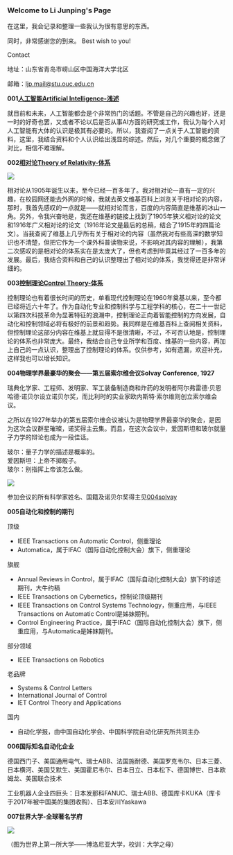 ### Welcome to Li Junping's Page

在这里，我会记录和整理一些我认为很有意思的东西。

同时，非常感谢您的到来。 Best wish to you!

Contact

地址：山东省青岛市崂山区中国海洋大学北区

邮箱：ljp.mail@stu.ouc.edu.cn

**001[人工智能Artificial Intelligence-浅述](https://veritas-lux.github.io/001ai)**

就目前和未来，人工智能都会是个非常热门的话题。不管是自己的兴趣也好，还是一时的好奇也罢，又或者不论以后是否从事AI方面的研究或工作，我认为每个人对人工智能有大体的认识是极其有必要的。所以，我查阅了一点关于人工智能的资料，这里，我结合资料和个人认识给出浅显的综述。然后，对几个重要的概念做了对比，相信不难理解。

**002[相对论Theory of Relativity-体系](https://veritas-lux.github.io/002theory_of_relativity)**

![](https://veritas-lux.github.io/Black_hole_lensing.gif)

相对论从1905年诞生以来，至今已经一百多年了。我对相对论一直有一定的兴趣，在校园网还能去外网的时候，我就去英文维基百科上浏览关于相对论的内容，那时，我首先感叹的一点就是——就相对论而言，百度的内容简直是维基的冰山一角。另外，令我兴奋地是，我还在维基的链接上找到了1905年狭义相对论的论文和1916年广义相对论的论文（1916年论文是最后的总稿，结合了1915年的四篇论文）。当我查阅了维基上几乎所有关于相对论的内容（虽然我对有些高深的数学知识也不清楚，但把它作为一个课外科普读物来说，不影响对其内容的理解），我第二次感叹的是相对论的体系实在是太庞大了，但也考虑到毕竟其经过了一百多年的发展。最后，我结合资料和自己的认识整理出了相对论的体系，我觉得还是非常详细的。

**003[控制理论Control Theory-体系](https://veritas-lux.github.io/003control_theory)**

控制理论也有着很长时间的历史，单看现代控制理论在1960年奠基以来，至今都已经将近六十年了。作为自动化专业和控制科学与工程学科的核心，在二十一世纪以第四次科技革命为显著特征的浪潮中，控制理论正向着智能控制的方向发展，自动化和控制领域必将有极好的前景和趋势。我同样是在维基百科上查阅相关资料，但控制理论这部分内容在维基上就显得不是很清晰，不过，不可否认地是，控制理论的体系也非常庞大。最终，我结合自己专业所学和百度、维基的一些内容，再加上自己的一点认识，整理出了控制理论的体系。仅供参考，如有遗漏，欢迎补充，这样我也可以增长知识。

**004物理学界最豪华的聚会——第五届索尔维会议Solvay Conference, 1927**

瑞典化学家、工程师、发明家、军工装备制造商和炸药的发明者阿尔弗雷德·贝恩哈德·诺贝尔设立诺贝尔奖，而比利时的实业家欧内斯特·索尔维则创立索尔维会议。

之所以在1927年举办的第五届索尔维会议被认为是物理学界最豪华的聚会，是因为这次会议群星璀璨，诺奖得主云集。而且，在这次会议中，爱因斯坦和玻尔就量子力学的辩论也成为一段佳话。

玻尔：量子力学的描述是概率的。  
爱因斯坦：上帝不掷骰子。  
玻尔：别指挥上帝该怎么做。

![](https://veritas-lux.github.io/1927Solvay.png)

参加会议的所有科学家姓名、国籍及诺贝尔奖得主见[004solvay](https://veritas-lux.github.io/004solvay)

**005自动化和控制的期刊**

顶级
- IEEE Transactions on Automatic Control，侧重理论  
- Automatica，属于IFAC（国际自动化控制大会）旗下，侧重理论

旗舰
- Annual Reviews in Control，属于IFAC（国际自动化控制大会）旗下的综述期刊，大牛约稿  
- IEEE Transactions on Cybernetics，控制论顶级期刊  
- IEEE Transactions on Control Systems Technology，侧重应用，与IEEE Transactions on Automatic Control是姊妹期刊。  
- Control Engineering Practice，属于IFAC（国际自动化控制大会）旗下，侧重应用，与Automatica是姊妹期刊。

部分领域
- IEEE Transactions on Robotics

老品牌
- Systems & Control Letters  
- International Journal of Control  
- IET Control Theory and Applications

国内  
- 自动化学报，由中国自动化学会、中国科学院自动化研究所共同主办

**006国际知名自动化企业**

德国西门子、美国通用电气、瑞士ABB、法国施耐德、美国罗克韦尔、日本三菱、日本横河、美国艾默生、美国霍尼韦尔、日本日立、日本松下、德国博世、日本欧姆龙、美国联合技术

工业机器人企业四巨头：日本发那科FANUC、瑞士ABB、德国库卡KUKA（库卡于2017年被中国美的集团收购）、日本安川Yaskawa

**007世界大学-全球著名学府**

![](https://veritas-lux.github.io/alma_mater.png)

（图为世界上第一所大学——博洛尼亚大学，校训：大学之母）

